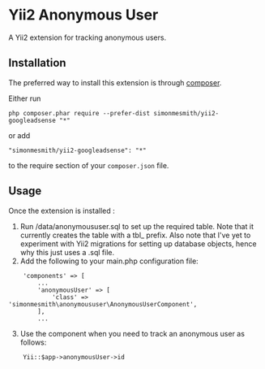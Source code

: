 Yii2 Anonymous User
==============
A Yii2 extension for tracking anonymous users.

Installation
------------

The preferred way to install this extension is through [composer](http://getcomposer.org/download/).

Either run

```
php composer.phar require --prefer-dist simonmesmith/yii2-googleadsense "*"
```

or add

```
"simonmesmith/yii2-googleadsense": "*"
```

to the require section of your `composer.json` file.

Usage
-----

Once the extension is installed :

1. Run /data/anonymoususer.sql to set up the required table. Note that it currently creates the table with a tbl_ prefix. Also note that I've yet to experiment with Yii2 migrations for setting up database objects, hence why this just uses a .sql file. 
2. Add the following to your main.php configuration file:
```
    'components' => [
		...
	    'anonymousUser' => [
	        'class' => 'simonmesmith\anonymoususer\AnonymousUserComponent',
	    ],
		...
```
3. Use the component when you need to track an anonymous user as follows:
``` 
    Yii::$app->anonymousUser->id
```